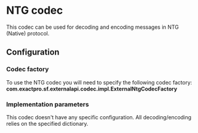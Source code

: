 # NTG codec

This codec can be used for decoding and encoding messages in NTG (Native) protocol.

## Configuration

### Codec factory

To use the NTG codec you will need to specify the following codec factory:
**com.exactpro.sf.externalapi.codec.impl.ExternalNtgCodecFactory**

### Implementation parameters
This codec doesn't have any specific configuration. All decoding/encoding relies on the specified dictionary.
